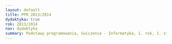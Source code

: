 ```yaml
---
layout: default
title: PPR 2013/2014
dydaktyka: true
rok: 2013/2014
nav: dydaktyka
summary: Podstawy programowania, ćwiczenia - Informatyka, 1. rok, 1. stopień
---
```

